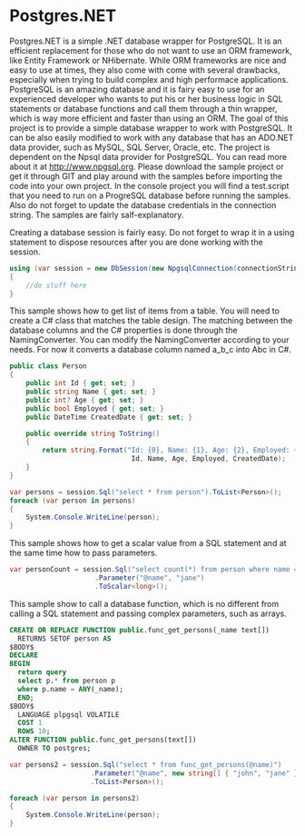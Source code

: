 # Postgres.NET
Postgres.NET is a simple .NET database wrapper for PostgreSQL. It is an efficient replacement for those who do not want to use an ORM framework, like
Entity Framework or NHibernate. While ORM frameworks are nice and easy to use at times, they also come with come with several drawbacks, especially
when trying to build complex and high performace applications. PostgreSQL is an amazing database and it is fairy easy to use for an experienced developer 
who wants to put his or her business logic in SQL statements or database functions and call them through a thin wrapper, which is way more efficient 
and faster than using an ORM. The goal of this project is to provide a simple database wrapper to work with PostgreSQL. It can be also easily modified 
to work with any database that has an ADO.NET data provider, such as MySQL, SQL Server, Oracle, etc. The project is dependent on the Npsql data provider 
for PostgreSQL. You can read more about it at http://www.npgsql.org. Please download the sample project or get it through GIT and play around with 
the samples before importing the code into your own project. In the console project you will find a test.script that you need to run on a 
ProgreSQL database before running the samples. Also do not forget to update the database credentials in the connection string. 
The samples are fairly salf-explanatory.


Creating a database session is fairly easy. Do not forget to wrap it in a using statement to dispose resources after you are done working 
with the session.
```C#
using (var session = new DbSession(new NpgsqlConnection(connectionString)))
{
	//do stuff here
}
```

This sample shows how to get list of items from a table. You will need to create a C# class that matches the table design. 
The matching between the database columns and the C# properties is done through the NamingConverter. You can modify the NamingConverter 
according to your needs. For now it converts a database column named a_b_c into Abc in C#. 
```C#
public class Person
{
	public int Id { get; set; }
	public string Name { get; set; }
	public int? Age { get; set; }
	public bool Employed { get; set; }
	public DateTime CreatedDate { get; set; }

	public override string ToString()
	{
		return string.Format("Id: {0}, Name: {1}, Age: {2}, Employed: {3}, Created Date: {4}", 
							  Id, Name, Age, Employed, CreatedDate);
	}
}

var persons = session.Sql("select * from person").ToList<Person>();
foreach (var person in persons)
{
	System.Console.WriteLine(person);
}
```

This sample shows how to get a scalar value from a SQL statement and at the same time how to pass parameters.
```C#
var personCount = session.Sql("select count(*) from person where name = @name")
					 .Parameter("@name", "jane")
					 .ToScalar<long>();
```  

This sample show to call a database function, which is no different from calling a SQL statement and passing complex parameters, such as arrays.
```SQL
CREATE OR REPLACE FUNCTION public.func_get_persons(_name text[])
  RETURNS SETOF person AS
$BODY$
DECLARE
BEGIN
  return query
  select p.* from person p
  where p.name = ANY(_name);
  END;
$BODY$
  LANGUAGE plpgsql VOLATILE
  COST 1
  ROWS 10;
ALTER FUNCTION public.func_get_persons(text[])
  OWNER TO postgres;
```  

```C#
var persons2 = session.Sql("select * from func_get_persons(@name)")
					.Parameter("@name", new string[] { "john", "jane" }, NpgsqlDbType.Array | NpgsqlDbType.Text)
					.ToList<Person>();

foreach (var person in persons2)
{
	System.Console.WriteLine(person);
}
```  

